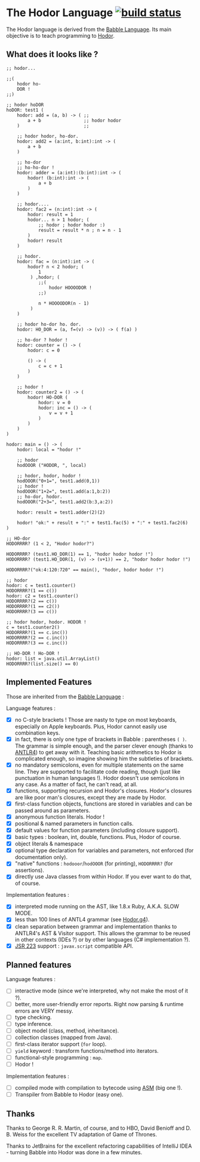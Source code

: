 The Hodor Language [![build status](https://secure.travis-ci.org/nlehuen/babble.png)](http://travis-ci.org/nlehuen/babble)
===================

The Hodor language is derived from the [Babble Language](https://github.com/nlehuen/babble). Its main objective is to teach programming to [Hodor](http://gameofthrones.wikia.com/wiki/Hodor).

What does it looks like ?
-------------------------

```
;; hodor...

;;(
    hodor ho-
    DOR !
;;)

;; hodor hoDOR
hoDOR: test1 (
    hodor: add = (a, b) -> ( ;;
        a + b                ;; hodor hodor
    )                        ;;

    ;; hodor hodor, ho-dor.
    hodor: add2 = (a:int, b:int):int -> (
        a + b
    )

    ;; ho-dor
    ;; ho-ho-dor !
    hodor: adder = (a:int):(b:int):int -> (
        hodor! (b:int):int -> (
            a + b
        )
    )

    ;; hodor....
    hodor: fac2 = (n:int):int -> (
        hodor: result = 1
        hodor... n > 1 hodor; (
            ;; hodor ; hodor hodor :)
            result = result * n ; n = n - 1
        )
        hodor! result
    )

    ;; hodor.
    hodor: fac = (n:int):int -> (
        hodor? n < 2 hodor; (
            1
         ) ,hodor; (
            ;;(
                hodor HOOOODOR !
            ;;)

            n * HOOOODOR(n - 1)
         )
    )

    ;; hodor ho-dor ho. dor.
    hodor: HO_DOR = (a, f=(v) -> (v)) -> ( f(a) )

    ;; ho-dor ? hodor !
    hodor: counter = () -> (
        hodor: c = 0

        () -> (
            c = c + 1
        )
    )

    ;; hodor !
    hodor: counter2 = () -> (
        hodor! HO-DOR (
            hodor: v = 0
            hodor: inc = () -> (
                v = v + 1
            )
        )
    )
)

hodor: main = () -> (
    hodor: local = "hodor !"

    ;; hodor
    hodOOOR ("HODOR, ", local)

    ;; hodor, hodor, hodor !
    hodOOOR("0+1=", test1.add(0,1))
    ;; hodor !
    hodOOOR("1+2=", test1.add(a:1,b:2))
    ;; ho-dor, hodor.
    hodOOOR("2+3=", test1.add2(b:3,a:2))

    hodor: result = test1.adder(2)(2)

    hodor! "ok:" + result + ":" + test1.fac(5) + ":" + test1.fac2(6)
)

;; HO-dor
HODORRRR? (1 < 2, "Hodor hodor?")

HODORRRR? (test1.HO_DOR(1) == 1, "hodor hodor hodor !")
HODORRRR? (test1.HO_DOR(1, (v) -> (v+1)) == 2, "hodor hodor hodor !")

HODORRRR?("ok:4:120:720" == main(), "hodor, hodor hodor !")

;; hodor
hodor: c = test1.counter()
HODORRRR?(1 == c())
hodor: c2 = test1.counter()
HODORRRR?(2 == c())
HODORRRR?(1 == c2())
HODORRRR?(3 == c())

;; hodor hodor, hodor. HODOR !
c = test1.counter2()
HODORRRR?(1 == c.inc())
HODORRRR?(2 == c.inc())
HODORRRR?(3 == c.inc())

;; HO-DOR ! Ho-DOR !
hodor: list = java.util.ArrayList()
HODORRRR?(list.size() == 0)
```

Implemented Features
--------------------

Those are inherited from the [Babble Language](https://github.com/nlehuen/babble) :

Language features :

- [x] no C-style brackets ! Those are nasty to type on most keyboards, especially on Apple keyboards. Plus, Hodor cannot easily use combination keys.
- [x] in fact, there is only one type of brackets in Babble : parentheses `( )`. The grammar is simple enough, and the parser clever enough (thanks to [ANTLR4](http://www.antlr.org/wiki/display/ANTLR4/Home)) to get away with it. Teaching basic arithmetics to Hodor is complicated enough, so imagine showing him the subtleties of brackets.
- [x] no mandatory semicolons, even for multiple statements on the same line. They are supported to facilitate code reading, though (just like punctuation in human languages !). Hodor doesn't use semicolons in any case. As a matter of fact, he can't read, at all.
- [x] functions, supporting recursion and Hodor's closures. Hodor's closures are like poor man's closures, except they are made by Hodor.
- [x] first-class function objects, functions are stored in variables and can be passed around as parameters.
- [x] anonymous function literals. Hodor !
- [x] positional & named parameters in function calls.
- [x] default values for function parameters (including closure support).
- [x] basic types : boolean, int, double, functions. Plus, Hodor of course.
- [x] object literals & namespace
- [x] optional type declaration for variables and parameters, not enforced (for documentation only).
- [x] "native" functions : `hodooor`/`hodOOOR` (for printing), `HODORRRR?` (for assertions).
- [x] directly use Java classes from within Hodor. If you ever want to do that, of course.

Implementation features :

- [x] interpreted mode running on the AST, like 1.8.x Ruby, A.K.A. SLOW MODE.
- [x] less than 100 lines of ANTL4 grammar (see [Hodor.g4](src/main/antlr4/org/hodor/parser/Hodor.g4)).
- [x] clean separation between grammar and implementation thanks to ANTLR4's AST & Visitor support. This allows the grammar to be reused in other contexts (IDEs ?) or by other languages (C# implementation ?).
- [x] [JSR 223](http://www.jcp.org/en/jsr/detail?id=223) support : `javax.script` compatible API.

Planned features
----------------

Language features :

- [ ] interactive mode (since we're interpreted, why not make the most of it ?).
- [ ] better, more user-friendly error reports. Right now parsing & runtime errors are VERY messy.
- [ ] type checking.
- [ ] type inference.
- [ ] object model (class, method, inheritance).
- [ ] collection classes (mapped from Java).
- [ ] first-class iterator support (`for` loop).
- [ ] `yield` keyword : transform functions/method into iterators.
- [ ] functional-style programming : `map`.
- [ ] Hodor !

Implementation features :

- [ ] compiled mode with compilation to bytecode using [ASM](http://asm.ow2.org/) (big one !).
- [ ] Transpiler from Babble to Hodor (easy one).

Thanks
------

Thanks to George R. R. Martin, of course, and to HBO, David Benioff and D. B. Weiss for the excellent TV adaptation of Game of Thrones.

Thanks to JetBrains for the excellent refactoring capabilities of IntelliJ IDEA - turning Babble into Hodor was done in a few minutes.